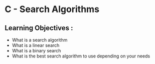 # C - Search Algorithms

## Learning Objectives :

- What is a search algorithm
- What is a linear search
- What is a binary search
- What is the best search algorithm to use depending on your needs
